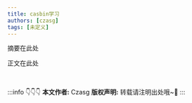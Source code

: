 ```yaml
---
title: casbin学习
authors: [czasg]
tags: [未定义]
---
```


摘要在此处

<!--truncate-->

正文在此处


<br/>

:::info 👇👇👇
**本文作者:** Czasg
**版权声明:** 转载请注明出处哦~👮‍
:::